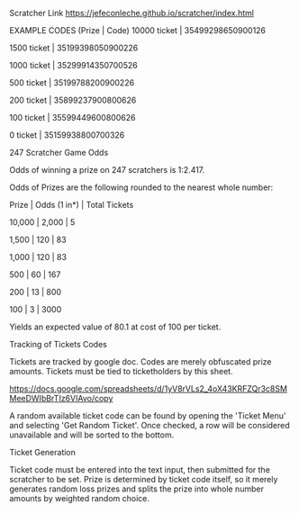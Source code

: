 Scratcher Link
https://jefeconleche.github.io/scratcher/index.html

EXAMPLE CODES (Prize | Code)
10000 ticket | 35499298650900126

1500 ticket | 35199398050900226

1000 ticket | 35299914350700526

500 ticket | 35199788200900226

200 ticket | 35899237900800626

100 ticket | 35599449600800626

0 ticket | 35159938800700326

247 Scratcher Game Odds

Odds of winning a prize on 247 scratchers is 1:2.417.

Odds of Prizes are the following rounded to the nearest whole number:

Prize  | Odds (1 in*) | Total Tickets

10,000 | 	2,000	  |       5

 1,500 | 	  120	  |      83
 
 1,000 | 	  120	  |      83
 
   500 | 	   60	  |     167
   
   200 | 	   13	  |     800
   
   100 |	    3	  |    3000

Yields an expected value of 80.1 at cost of 100 per ticket.

Tracking of Tickets Codes

Tickets are tracked by google doc. Codes are merely obfuscated prize amounts. Tickets must be tied to ticketholders by this sheet.

https://docs.google.com/spreadsheets/d/1yV8rVLs2_4oX43KRFZQr3c8SMMeeDWIbBrTIz6VIAvo/copy

A random available ticket code can be found by opening the 'Ticket Menu' and selecting 'Get Random Ticket'.
Once checked, a row will be considered unavailable and will be sorted to the bottom.

Ticket Generation

Ticket code must be entered into the text input, then submitted for the scratcher to be set. Prize is determined by ticket code itself, so it merely generates random loss prizes and splits the prize into whole number amounts by weighted random choice.

